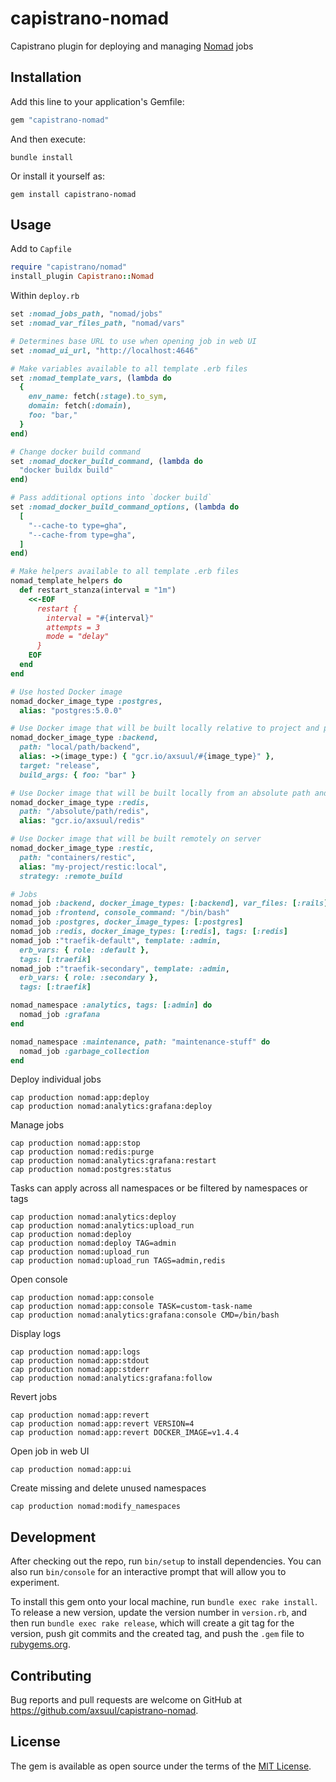 # capistrano-nomad

Capistrano plugin for deploying and managing [Nomad](http://nomadproject.io) jobs

## Installation

Add this line to your application's Gemfile:

```ruby
gem "capistrano-nomad"
```

And then execute:

```shell
bundle install
```

Or install it yourself as:

```shell
gem install capistrano-nomad
```

## Usage

Add to `Capfile`

```ruby
require "capistrano/nomad"
install_plugin Capistrano::Nomad
```

Within `deploy.rb`

```ruby
set :nomad_jobs_path, "nomad/jobs"
set :nomad_var_files_path, "nomad/vars"

# Determines base URL to use when opening job in web UI
set :nomad_ui_url, "http://localhost:4646"

# Make variables available to all template .erb files
set :nomad_template_vars, (lambda do
  {
    env_name: fetch(:stage).to_sym,
    domain: fetch(:domain),
    foo: "bar,"
  }
end)

# Change docker build command
set :nomad_docker_build_command, (lambda do
  "docker buildx build"
end)

# Pass additional options into `docker build`
set :nomad_docker_build_command_options, (lambda do
  [
    "--cache-to type=gha",
    "--cache-from type=gha",
  ]
end)

# Make helpers available to all template .erb files
nomad_template_helpers do
  def restart_stanza(interval = "1m")
    <<-EOF
      restart {
        interval = "#{interval}"
        attempts = 3
        mode = "delay"
      }
    EOF
  end
end

# Use hosted Docker image
nomad_docker_image_type :postgres,
  alias: "postgres:5.0.0"

# Use Docker image that will be built locally relative to project and push
nomad_docker_image_type :backend,
  path: "local/path/backend",
  alias: ->(image_type:) { "gcr.io/axsuul/#{image_type}" },
  target: "release",
  build_args: { foo: "bar" }

# Use Docker image that will be built locally from an absolute path and push
nomad_docker_image_type :redis,
  path: "/absolute/path/redis",
  alias: "gcr.io/axsuul/redis"

# Use Docker image that will be built remotely on server
nomad_docker_image_type :restic,
  path: "containers/restic",
  alias: "my-project/restic:local",
  strategy: :remote_build

# Jobs
nomad_job :backend, docker_image_types: [:backend], var_files: [:rails]
nomad_job :frontend, console_command: "/bin/bash"
nomad_job :postgres, docker_image_types: [:postgres]
nomad_job :redis, docker_image_types: [:redis], tags: [:redis]
nomad_job :"traefik-default", template: :admin,
  erb_vars: { role: :default },
  tags: [:traefik]
nomad_job :"traefik-secondary", template: :admin,
  erb_vars: { role: :secondary },
  tags: [:traefik]

nomad_namespace :analytics, tags: [:admin] do
  nomad_job :grafana
end

nomad_namespace :maintenance, path: "maintenance-stuff" do
  nomad_job :garbage_collection
end
```

Deploy individual jobs

```shell
cap production nomad:app:deploy
cap production nomad:analytics:grafana:deploy
```

Manage jobs

```shell
cap production nomad:app:stop
cap production nomad:redis:purge
cap production nomad:analytics:grafana:restart
cap production nomad:postgres:status
```

Tasks can apply across all namespaces or be filtered by namespaces or tags

```shell
cap production nomad:analytics:deploy
cap production nomad:analytics:upload_run
cap production nomad:deploy
cap production nomad:deploy TAG=admin
cap production nomad:upload_run
cap production nomad:upload_run TAGS=admin,redis
```

Open console

```shell
cap production nomad:app:console
cap production nomad:app:console TASK=custom-task-name
cap production nomad:analytics:grafana:console CMD=/bin/bash
```

Display logs

```shell
cap production nomad:app:logs
cap production nomad:app:stdout
cap production nomad:app:stderr
cap production nomad:analytics:grafana:follow
```

Revert jobs

```shell
cap production nomad:app:revert
cap production nomad:app:revert VERSION=4
cap production nomad:app:revert DOCKER_IMAGE=v1.4.4
```

Open job in web UI

```shell
cap production nomad:app:ui
```

Create missing and delete unused namespaces

```shell
cap production nomad:modify_namespaces
```

## Development

After checking out the repo, run `bin/setup` to install dependencies. You can also run `bin/console` for an interactive prompt that will allow you to experiment.

To install this gem onto your local machine, run `bundle exec rake install`. To release a new version, update the version number in `version.rb`, and then run `bundle exec rake release`, which will create a git tag for the version, push git commits and the created tag, and push the `.gem` file to [rubygems.org](https://rubygems.org).

## Contributing

Bug reports and pull requests are welcome on GitHub at https://github.com/axsuul/capistrano-nomad.

## License

The gem is available as open source under the terms of the [MIT License](https://opensource.org/licenses/MIT).
